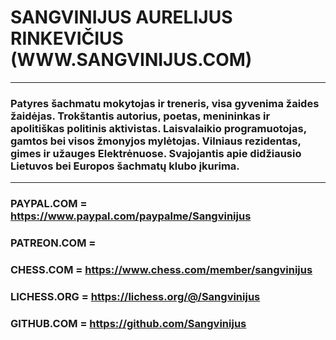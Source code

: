 # SANGVINIJUS AURELIJUS RINKEVIČIUS (WWW.SANGVINIJUS.COM)
- - - - - - - - - - - - - - - - - - - - - - - - - - - - - - - - - - - - - - - - - - - - - 
### Patyres šachmatu mokytojas ir treneris, visa gyvenima žaides žaidėjas. Trokštantis autorius, poetas, menininkas ir apolitiškas politinis aktivistas. Laisvalaikio programuotojas, gamtos bei visos žmonyjos mylėtojas. Vilniaus rezidentas, gimes ir užauges Elektrėnuose. Svajojantis apie didžiausio Lietuvos bei Europos šachmatų klubo įkurima.
- - - - - - - - - - - - - - - - - - - - - - - - - - - - - - - - - - - - - - - - - - - - - 
### PAYPAL.COM = https://www.paypal.com/paypalme/Sangvinijus
### PATREON.COM = 
### CHESS.COM = https://www.chess.com/member/sangvinijus 
### LICHESS.ORG = https://lichess.org/@/Sangvinijus 
### GITHUB.COM = https://github.com/Sangvinijus
